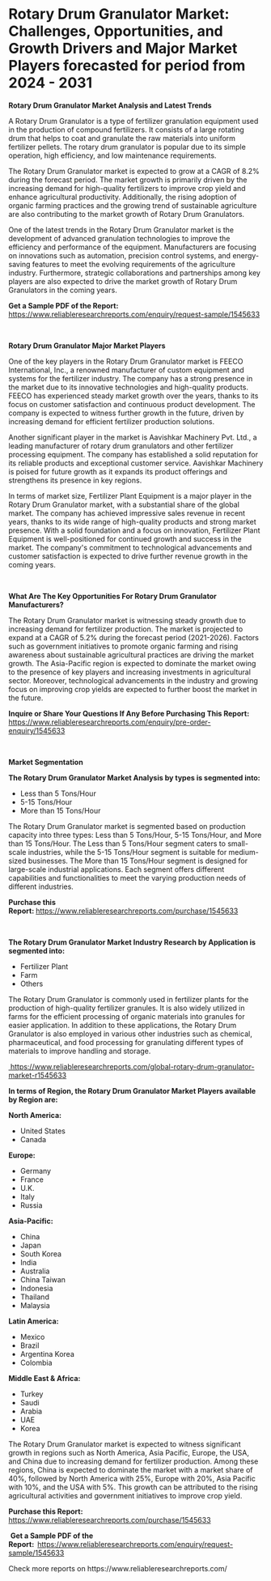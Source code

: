 <p><h1>Rotary Drum Granulator Market: Challenges, Opportunities, and Growth Drivers and Major Market Players forecasted for period from 2024 - 2031</h1></p><p><strong>Rotary Drum Granulator Market Analysis and Latest Trends</strong></p>
<p><p>A Rotary Drum Granulator is a type of fertilizer granulation equipment used in the production of compound fertilizers. It consists of a large rotating drum that helps to coat and granulate the raw materials into uniform fertilizer pellets. The rotary drum granulator is popular due to its simple operation, high efficiency, and low maintenance requirements.</p><p>The Rotary Drum Granulator market is expected to grow at a CAGR of 8.2% during the forecast period. The market growth is primarily driven by the increasing demand for high-quality fertilizers to improve crop yield and enhance agricultural productivity. Additionally, the rising adoption of organic farming practices and the growing trend of sustainable agriculture are also contributing to the market growth of Rotary Drum Granulators.</p><p>One of the latest trends in the Rotary Drum Granulator market is the development of advanced granulation technologies to improve the efficiency and performance of the equipment. Manufacturers are focusing on innovations such as automation, precision control systems, and energy-saving features to meet the evolving requirements of the agriculture industry. Furthermore, strategic collaborations and partnerships among key players are also expected to drive the market growth of Rotary Drum Granulators in the coming years.</p></p>
<p><strong>Get a Sample PDF of the Report:&nbsp;</strong> <a href="https://www.reliableresearchreports.com/enquiry/request-sample/1545633">https://www.reliableresearchreports.com/enquiry/request-sample/1545633</a></p>
<p>&nbsp;</p>
<p><strong>Rotary Drum Granulator Major Market Players</strong></p>
<p><p>One of the key players in the Rotary Drum Granulator market is FEECO International, Inc., a renowned manufacturer of custom equipment and systems for the fertilizer industry. The company has a strong presence in the market due to its innovative technologies and high-quality products. FEECO has experienced steady market growth over the years, thanks to its focus on customer satisfaction and continuous product development. The company is expected to witness further growth in the future, driven by increasing demand for efficient fertilizer production solutions.</p><p>Another significant player in the market is Aavishkar Machinery Pvt. Ltd., a leading manufacturer of rotary drum granulators and other fertilizer processing equipment. The company has established a solid reputation for its reliable products and exceptional customer service. Aavishkar Machinery is poised for future growth as it expands its product offerings and strengthens its presence in key regions.</p><p>In terms of market size, Fertilizer Plant Equipment is a major player in the Rotary Drum Granulator market, with a substantial share of the global market. The company has achieved impressive sales revenue in recent years, thanks to its wide range of high-quality products and strong market presence. With a solid foundation and a focus on innovation, Fertilizer Plant Equipment is well-positioned for continued growth and success in the market. The company's commitment to technological advancements and customer satisfaction is expected to drive further revenue growth in the coming years.</p></p>
<p>&nbsp;</p>
<p><strong>What Are The Key Opportunities For Rotary Drum Granulator Manufacturers?</strong></p>
<p><p>The Rotary Drum Granulator market is witnessing steady growth due to increasing demand for fertilizer production. The market is projected to expand at a CAGR of 5.2% during the forecast period (2021-2026). Factors such as government initiatives to promote organic farming and rising awareness about sustainable agricultural practices are driving the market growth. The Asia-Pacific region is expected to dominate the market owing to the presence of key players and increasing investments in agricultural sector. Moreover, technological advancements in the industry and growing focus on improving crop yields are expected to further boost the market in the future.</p></p>
<p><strong>Inquire or Share Your Questions If Any Before Purchasing This Report:</strong> <a href="https://www.reliableresearchreports.com/enquiry/pre-order-enquiry/1545633">https://www.reliableresearchreports.com/enquiry/pre-order-enquiry/1545633</a></p>
<p>&nbsp;</p>
<p><strong>Market Segmentation</strong></p>
<p><strong>The Rotary Drum Granulator Market Analysis by types is segmented into:</strong></p>
<p><ul><li>Less than 5 Tons/Hour</li><li>5-15 Tons/Hour</li><li>More than 15 Tons/Hour</li></ul></p>
<p><p>The Rotary Drum Granulator market is segmented based on production capacity into three types: Less than 5 Tons/Hour, 5-15 Tons/Hour, and More than 15 Tons/Hour. The Less than 5 Tons/Hour segment caters to small-scale industries, while the 5-15 Tons/Hour segment is suitable for medium-sized businesses. The More than 15 Tons/Hour segment is designed for large-scale industrial applications. Each segment offers different capabilities and functionalities to meet the varying production needs of different industries.</p></p>
<p><strong>Purchase this Report:&nbsp;</strong><a href="https://www.reliableresearchreports.com/purchase/1545633">https://www.reliableresearchreports.com/purchase/1545633</a></p>
<p>&nbsp;</p>
<p><strong>The Rotary Drum Granulator Market Industry Research by Application is segmented into:</strong></p>
<p><ul><li>Fertilizer Plant</li><li>Farm</li><li>Others</li></ul></p>
<p><p>The Rotary Drum Granulator is commonly used in fertilizer plants for the production of high-quality fertilizer granules. It is also widely utilized in farms for the efficient processing of organic materials into granules for easier application. In addition to these applications, the Rotary Drum Granulator is also employed in various other industries such as chemical, pharmaceutical, and food processing for granulating different types of materials to improve handling and storage.</p></p>
<p><a href="https://www.reliableresearchreports.com/global-rotary-drum-granulator-market-r1545633">&nbsp;https://www.reliableresearchreports.com/global-rotary-drum-granulator-market-r1545633</a></p>
<p><strong>In terms of Region, the Rotary Drum Granulator Market Players available by Region are:</strong></p>
<p>
    <p> <strong> North America: </strong>
        <ul>
            <li>United States</li>
            <li>Canada</li>
        </ul>
        </p> 
    <p> <strong> Europe: </strong>
        <ul>
            <li>Germany</li>
            <li>France</li>
            <li>U.K.</li>
            <li>Italy</li>
            <li>Russia</li>
        </ul>
        </p> 
    <p> <strong> Asia-Pacific: </strong>
        <ul>
            <li>China</li>
            <li>Japan</li>
            <li>South Korea</li>
            <li>India</li>
            <li>Australia</li>
            <li>China Taiwan</li>
            <li>Indonesia</li>
            <li>Thailand</li>
            <li>Malaysia</li>
        </ul>
        </p> 
    <p> <strong> Latin America: </strong>
        <ul>
            <li>Mexico</li>
            <li>Brazil</li>
            <li>Argentina Korea</li>
            <li>Colombia</li>
        </ul>
        </p> 
    <p> <strong> Middle East & Africa: </strong>
        <ul>
            <li>Turkey</li>
            <li>Saudi</li>
            <li>Arabia</li>
            <li>UAE</li>
            <li>Korea</li>
        </ul>
    </p>
    </p>
<p><p>The Rotary Drum Granulator market is expected to witness significant growth in regions such as North America, Asia Pacific, Europe, the USA, and China due to increasing demand for fertilizer production. Among these regions, China is expected to dominate the market with a market share of 40%, followed by North America with 25%, Europe with 20%, Asia Pacific with 10%, and the USA with 5%. This growth can be attributed to the rising agricultural activities and government initiatives to improve crop yield.</p></p>
<p><strong>Purchase this Report: </strong><a href="https://www.reliableresearchreports.com/purchase/1545633">https://www.reliableresearchreports.com/purchase/1545633</a></p>
<p>&nbsp;<strong>Get a Sample PDF of the Report:&nbsp;&nbsp;</strong><a href="https://www.reliableresearchreports.com/enquiry/request-sample/1545633">https://www.reliableresearchreports.com/enquiry/request-sample/1545633</a></p>
<p><strong></strong></p>
<p>Check more reports on https://www.reliableresearchreports.com/</p>